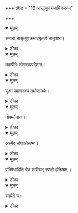+++
title = "16 आसृत्युपक्रमाधिकरणम्"

+++


<details open><summary>मूलम्</summary>

समाना चासृत्युपक्रमादमृतत्वं चानुपोष्य।
</details>



<details><summary>टीका</summary>

नाडीप्रवेश पर्यन्तं समोत्क्रान्तिर्भवेद्द्वयोः । शरीरात्यागतो यस्मात् अमृतत्वं तदुच्यते ॥ [495]
</details>



<details open><summary>मूलम्</summary>

तदापीतेः संसारव्यपदेशात्।
</details>



<details><summary>टीका</summary>

अत्र ब्रह्मेति वचनात् ध्यानामृतमिहाह हि । सशरीरस्य चाऽऽप्राप्तेः संसारव्यपदेशतः ॥ [496]
</details>



<details open><summary>मूलम्</summary>

सूक्ष्मं प्रमाणतश्च तथोपलब्धेः।
</details>



<details><summary>टीका</summary>

प्रतिब्रूयादिति श्रुत्या सूक्ष्मदेहोपलब्धितः । संसारबन्धो नाऽदग्धः ध्यानामृतमिहाश्नुते ॥ [497]
</details>



<details open><summary>मूलम्</summary>

नोपमर्देनातः।
</details>



<details><summary>टीका</summary>

अत्र ब्रह्मेति वचनात् अमृतत्वं तु सर्वथा । बन्धोपमर्दान्नोदेति ध्यानं चामृतमेव हि ॥ [498]
</details>



<details open><summary>मूलम्</summary>

अस्यैव चोपपत्तेरूष्मा।
</details>



<details><summary>टीका</summary>

सूक्ष्मस्यास्मिन्वर्तमानत्वोपपत्तेश्च तद्गुणः । ऊष्मोपलभ्यते चेति मुक्तस्सूक्ष्मेण गच्छति ॥ [499]
</details>



<details open><summary>मूलम्</summary>

प्रतिषेधादिति चेन्न शारीरात् स्पष्टो ह्येकेषाम् ।
</details>



<details><summary>टीका</summary>

प्राणोत्क्रान्तिनिषेधाच्चामृतत्वं ह्यत्र चेन्न च । जीवान्निषेधस्स्पष्टो हि शरीरान्न निषेधनम् ॥ [500]
</details>



<details open><summary>मूलम्</summary>

स्मर्यते च।
</details>



<details><summary>टीका</summary>

ब्रह्मलोकमतिक्रम्य तेन यान्ति परां गतिम् । इति स्मृत्या हि चोत्क्रान्तिः विदुषोऽपि प्रसिध्यति ॥ [501]
</details>

